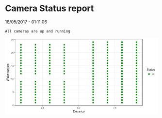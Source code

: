 Camera Status report
================
18/05/2017 - 01:11:06

    All cameras are up and running

![](camreport_files/figure-markdown_github/unnamed-chunk-2-1.png)
